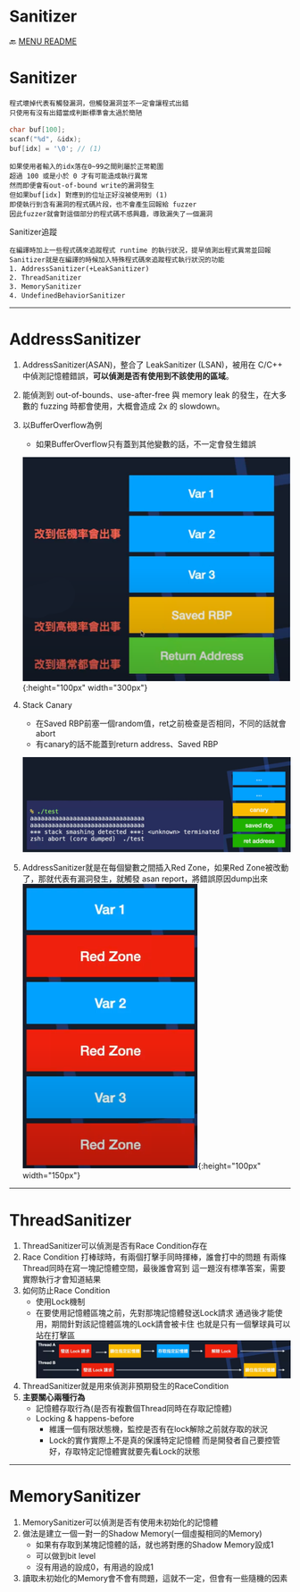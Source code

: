 Sanitizer
===
🔙 [MENU README](./README.md)


# Sanitizer
```
程式壞掉代表有觸發漏洞，但觸發漏洞並不一定會讓程式出錯
只使用有沒有出錯當成判斷標準會太過於簡陋
```
```C
char buf[100];
scanf("%d", &idx);
buf[idx] = '\0'; // (1)
```
```
如果使用者輸入的idx落在0~99之間則屬於正常範圍
超過 100 或是小於 0 才有可能造成執行異常
然而即便會有out-of-bound write的漏洞發生
但如果buf[idx] 對應到的位址正好沒被使用到 (1)
即使執行到含有漏洞的程式碼片段，也不會產生回報給 fuzzer
因此fuzzer就會對這個部分的程式碼不感興趣，導致漏失了一個漏洞
```
Sanitizer追蹤
```
在編譯時加上一些程式碼來追蹤程式 runtime 的執行狀況，提早偵測出程式異常並回報
Sanitizer就是在編譯的時候加入特殊程式碼來追蹤程式執行狀況的功能
1. AddressSanitizer(+LeakSanitizer)
2. ThreadSanitizer
3. MemorySanitizer
4. UndefinedBehaviorSanitizer
```
---

# AddressSanitizer
1. AddressSanitizer(ASAN)，整合了 LeakSanitizer (LSAN)，被用在 C/C++ 中偵測記憶體錯誤，**可以偵測是否有使用到不該使用的區域**。
2. 能偵測到 out-of-bounds、use-after-free 與 memory leak 的發生，在大多數的 fuzzing 時都會使用，大概會造成 2x 的 slowdown。
3. 以BufferOverflow為例
   - 如果BufferOverflow只有蓋到其他變數的話，不一定會發生錯誤

    ![](./_src/AddressSanitizer.png){:height="100px" width="300px"}

4. Stack Canary
   - 在Saved RBP前塞一個random值，ret之前檢查是否相同，不同的話就會abort
   - 有canary的話不能蓋到return address、Saved RBP

    ![](./_src/StackCanary.png)

5. AddressSanitizer就是在每個變數之間插入Red Zone，如果Red Zone被改動了，那就代表有漏洞發生，就觸發 asan report，將錯誤原因dump出來
    ![](./_src/AddressSanitizer_RedZone.png){:height="100px" width="150px"}

---

# ThreadSanitizer
1. ThreadSanitizer可以偵測是否有Race Condition存在
2. Race Condition
    打棒球時，有兩個打擊手同時揮棒，誰會打中的問題
    有兩條Thread同時在寫一塊記憶體空間，最後誰會寫到
    這一題沒有標準答案，需要實際執行才會知道結果
3. 如何防止Race Condition
   - 使用Lock機制
   - 在要使用記憶體區塊之前，先對那塊記憶體發送Lock請求
     通過後才能使用，期間針對該記憶體區塊的Lock請會被卡住
     也就是只有一個擊球員可以站在打擊區
    ![](./_src/AddressSanitizer_Lock.png)
4. ThreadSanitizer就是用來偵測非預期發生的RaceCondition
5. **主要關心兩種行為**
   - 記憶體存取行為(是否有複數個Thread同時在存取記憶體)
   - Locking & happens-before
     - 維護一個有限狀態機，監控是否有在lock解除之前就存取的狀況
     - Lock的實作實際上不是真的保護特定記憶體
       而是開發者自己要控管好，存取特定記憶體實就要先看Lock的狀態
 
 ---

 # MemorySanitizer
 1. MemorySanitizer可以偵測是否有使用未初始化的記憶體
 2. 做法是建立一個一對一的Shadow Memory(一個虛擬相同的Memory)
    - 如果有存取到某塊記憶體的話，就也將對應的Shadow Memory設成1
    - 可以做到bit level
    - 沒有用過的設成0，有用過的設成1
3. 讀取未初始化的Memory會不會有問題，這就不一定，但會有一些隨機的因素